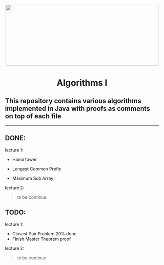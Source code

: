 <p style="" align="center">
  <img src="https://imgur.com/UX3E4MH.png" img width="500" height="200"/>
</p>

<div style="text-align:center">
 <h1>Algorithms I</h1>

</div>

## This repository contains various algorithms implemented in Java with proofs as comments on top of each file

---
## **DONE**:


  lecture 1:

 - Hanoi tower

 - Longest Common Prefix

 - Maximum Sub Array

 lecture 2:

>to be continue


## **TODO**:

  lecture 1:

  - Closest Pair Problem 20% done
  - Finish Master Theorem proof

lecture 2:
>to be continue
 
